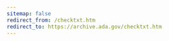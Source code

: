 ```yaml
---
sitemap: false 
redirect_from: /checktxt.htm 
redirect_to: https://archive.ada.gov/checktxt.htm 
---
```

